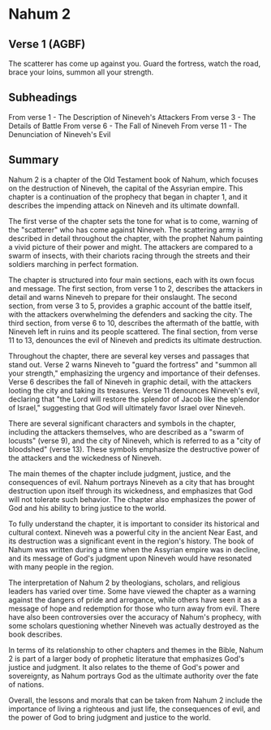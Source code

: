 # Nahum 2

## Verse 1 (AGBF)

The scatterer has come up against you. Guard the fortress, watch the road, brace your loins, summon all your strength.

## Subheadings

From verse 1 - The Description of Nineveh's Attackers
From verse 3 - The Details of Battle
From verse 6 - The Fall of Nineveh
From verse 11 - The Denunciation of Nineveh's Evil

## Summary

Nahum 2 is a chapter of the Old Testament book of Nahum, which focuses on the destruction of Nineveh, the capital of the Assyrian empire. This chapter is a continuation of the prophecy that began in chapter 1, and it describes the impending attack on Nineveh and its ultimate downfall.

The first verse of the chapter sets the tone for what is to come, warning of the "scatterer" who has come against Nineveh. The scattering army is described in detail throughout the chapter, with the prophet Nahum painting a vivid picture of their power and might. The attackers are compared to a swarm of insects, with their chariots racing through the streets and their soldiers marching in perfect formation.

The chapter is structured into four main sections, each with its own focus and message. The first section, from verse 1 to 2, describes the attackers in detail and warns Nineveh to prepare for their onslaught. The second section, from verse 3 to 5, provides a graphic account of the battle itself, with the attackers overwhelming the defenders and sacking the city. The third section, from verse 6 to 10, describes the aftermath of the battle, with Nineveh left in ruins and its people scattered. The final section, from verse 11 to 13, denounces the evil of Nineveh and predicts its ultimate destruction.

Throughout the chapter, there are several key verses and passages that stand out. Verse 2 warns Nineveh to "guard the fortress" and "summon all your strength," emphasizing the urgency and importance of their defenses. Verse 6 describes the fall of Nineveh in graphic detail, with the attackers looting the city and taking its treasures. Verse 11 denounces Nineveh's evil, declaring that "the Lord will restore the splendor of Jacob like the splendor of Israel," suggesting that God will ultimately favor Israel over Nineveh.

There are several significant characters and symbols in the chapter, including the attackers themselves, who are described as a "swarm of locusts" (verse 9), and the city of Nineveh, which is referred to as a "city of bloodshed" (verse 13). These symbols emphasize the destructive power of the attackers and the wickedness of Nineveh.

The main themes of the chapter include judgment, justice, and the consequences of evil. Nahum portrays Nineveh as a city that has brought destruction upon itself through its wickedness, and emphasizes that God will not tolerate such behavior. The chapter also emphasizes the power of God and his ability to bring justice to the world.

To fully understand the chapter, it is important to consider its historical and cultural context. Nineveh was a powerful city in the ancient Near East, and its destruction was a significant event in the region's history. The book of Nahum was written during a time when the Assyrian empire was in decline, and its message of God's judgment upon Nineveh would have resonated with many people in the region.

The interpretation of Nahum 2 by theologians, scholars, and religious leaders has varied over time. Some have viewed the chapter as a warning against the dangers of pride and arrogance, while others have seen it as a message of hope and redemption for those who turn away from evil. There have also been controversies over the accuracy of Nahum's prophecy, with some scholars questioning whether Nineveh was actually destroyed as the book describes.

In terms of its relationship to other chapters and themes in the Bible, Nahum 2 is part of a larger body of prophetic literature that emphasizes God's justice and judgment. It also relates to the theme of God's power and sovereignty, as Nahum portrays God as the ultimate authority over the fate of nations.

Overall, the lessons and morals that can be taken from Nahum 2 include the importance of living a righteous and just life, the consequences of evil, and the power of God to bring judgment and justice to the world.